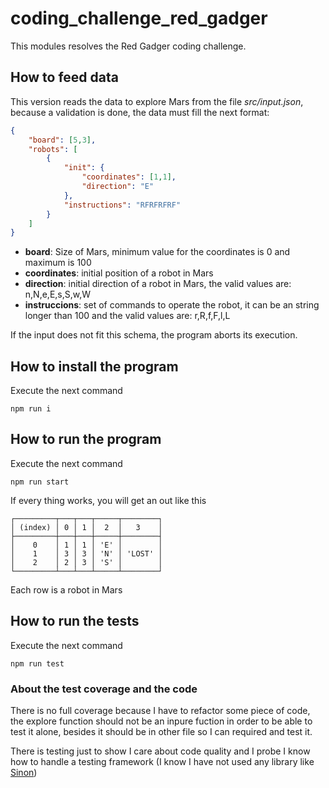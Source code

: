 # coding_challenge_red_gadger

This modules resolves the Red Gadger coding challenge.

## How to feed data

This version reads the data to explore Mars from the file _src/input.json_, because a validation is done, the data must fill the next format:

```json
{
    "board": [5,3],
    "robots": [
        {
            "init": {
                "coordinates": [1,1],
                "direction": "E"
            },
            "instructions": "RFRFRFRF"
        }
    ]
}
```

- **board**: Size of Mars, minimum value for the coordinates is 0 and maximum is 100
- **coordinates**: initial position of a robot in Mars
- **direction**: initial direction of a robot in Mars, the valid values are: n,N,e,E,s,S,w,W
- **instruccions**: set of commands to operate the robot, it can be an string longer than 100 and the valid values are: r,R,f,F,l,L

If the input does not fit this schema, the program aborts its execution.

## How to install the program

Execute the next command

```shell
npm run i
```

## How to run the program

Execute the next command

```shell
npm run start
```

If every thing works, you will get an out like this

```shell
┌─────────┬───┬───┬─────┬────────┐
│ (index) │ 0 │ 1 │  2  │   3    │
├─────────┼───┼───┼─────┼────────┤
│    0    │ 1 │ 1 │ 'E' │        │
│    1    │ 3 │ 3 │ 'N' │ 'LOST' │
│    2    │ 2 │ 3 │ 'S' │        │
└─────────┴───┴───┴─────┴────────┘
```

Each row is a robot in Mars

## How to run the tests

Execute the next command

```shell
npm run test
```

### About the test coverage and the code

There is no full coverage because I have to refactor some piece of code, the explore function should not be an inpure fuction in order to be able to test it alone, besides it should be in other file so I can required and test it.

There is testing just to show I care about code quality and I probe I know how to handle a testing framework (I know I have not used any library like [Sinon](https://sinonjs.org/))
